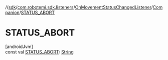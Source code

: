 //[sdk](../../../../index.md)/[com.robotemi.sdk.listeners](../../index.md)/[OnMovementStatusChangedListener](../index.md)/[Companion](index.md)/[STATUS_ABORT](-s-t-a-t-u-s_-a-b-o-r-t.md)

# STATUS_ABORT

[androidJvm]\
const val [STATUS_ABORT](-s-t-a-t-u-s_-a-b-o-r-t.md): [String](https://kotlinlang.org/api/latest/jvm/stdlib/kotlin/-string/index.html)

